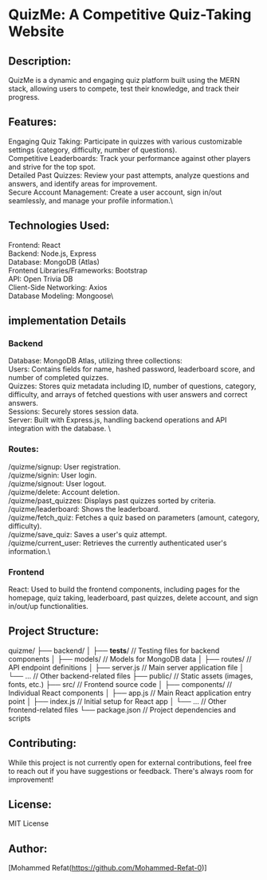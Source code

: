 # QuizMe: A Competitive Quiz-Taking Website

## Description:
QuizMe is a dynamic and engaging quiz platform built using the MERN stack, allowing users to compete, test their knowledge, and track their progress.

## Features:
Engaging Quiz Taking: Participate in quizzes with various customizable settings (category, difficulty, number of questions).\
Competitive Leaderboards: Track your performance against other players and strive for the top spot.\
Detailed Past Quizzes: Review your past attempts, analyze questions and answers, and identify areas for improvement.\
Secure Account Management: Create a user account, sign in/out seamlessly, and manage your profile information.\

## Technologies Used:
Frontend: React\
Backend: Node.js, Express\
Database: MongoDB (Atlas)\
Frontend Libraries/Frameworks: Bootstrap\
API: Open Trivia DB\
Client-Side Networking: Axios\
Database Modeling: Mongoose\

## implementation Details
### Backend
Database: MongoDB Atlas, utilizing three collections: \
Users: Contains fields for name, hashed password, leaderboard score, and number of completed quizzes. \
Quizzes: Stores quiz metadata including ID, number of questions, category, difficulty, and arrays of fetched questions with user answers and correct answers. \
Sessions: Securely stores session data. \
Server: Built with Express.js, handling backend operations and API integration with the database. \
### Routes:
/quizme/signup: User registration. \
/quizme/signin: User login. \
/quizme/signout: User logout. \
/quizme/delete: Account deletion.\
/quizme/past_quizzes: Displays past quizzes sorted by criteria.\
/quizme/leaderboard: Shows the leaderboard.\
/quizme/fetch_quiz: Fetches a quiz based on parameters (amount, category, difficulty).\
/quizme/save_quiz: Saves a user's quiz attempt.\
/quizme/current_user: Retrieves the currently authenticated user's information.\
### Frontend
React: Used to build the frontend components, including pages for the homepage, quiz taking, leaderboard, past quizzes, delete account, and sign in/out/up functionalities.

## Project Structure:
quizme/
├── backend/
│   ├── __tests__/  // Testing files for backend components
│   ├── models/    // Models for MongoDB data 
│   ├── routes/    // API endpoint definitions
│   ├── server.js   // Main server application file
│   └── ...        // Other backend-related files
├── public/       // Static assets (images, fonts, etc.)
├── src/           // Frontend source code
│   ├── components/  // Individual React components
│   ├── app.js      // Main React application entry point
│   ├── index.js    // Initial setup for React app
│   └── ...        // Other frontend-related files
└── package.json  // Project dependencies and scripts

## Contributing:

While this project is not currently open for external contributions, feel free to reach out if you have suggestions or feedback. There's always room for improvement!

## License:
 MIT License

## Author:
[Mohammed Refat(https://github.com/Mohammed-Refat-0)]
